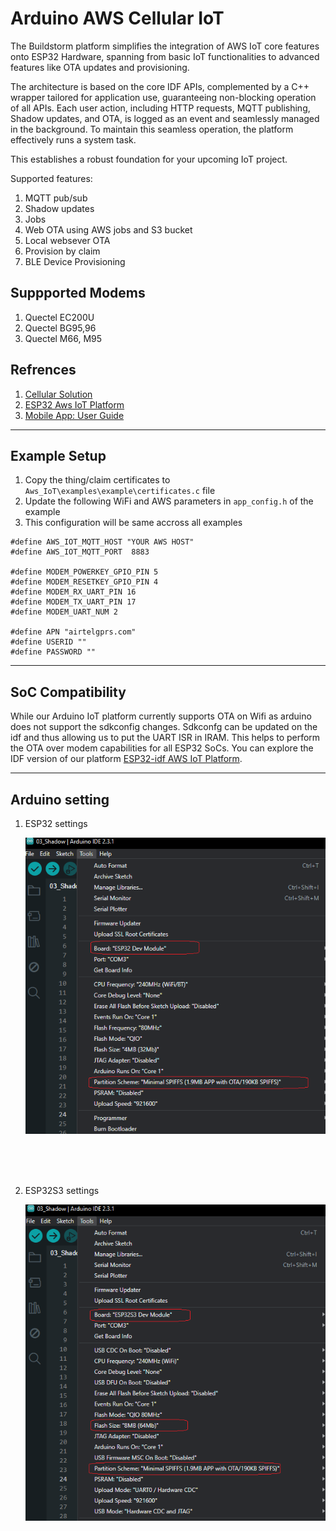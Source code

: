# Arduino AWS Cellular IoT

The Buildstorm platform simplifies the integration of AWS IoT core features onto ESP32 Hardware, spanning from basic IoT functionalities to advanced features like OTA updates and provisioning.

The architecture is based on the core IDF APIs, complemented by a C++ wrapper tailored for application use, guaranteeing non-blocking operation of all APIs. Each user action, including HTTP requests, MQTT publishing, Shadow updates, and OTA, is logged as an event and seamlessly managed in the background. To maintain this seamless operation, the platform effectively runs a system task.

This establishes a robust foundation for your upcoming IoT project.

Supported features:
1. MQTT pub/sub
2. Shadow updates
3. Jobs
4. Web OTA using AWS jobs and S3 bucket
5. Local websever OTA
6. Provision by claim
7. BLE Device Provisioning

## Suppported Modems
1. Quectel EC200U
2. Quectel BG95,96
3. Quectel M66, M95


## Refrences
1. [Cellular Solution](https://buildstorm.com/solutions/esp32-cellular-aws-iot/)
2. [ESP32 Aws IoT Platform](https://buildstorm.com/solutions/esp32-on-aws-iot-platform/)
3. [Mobile App: User Guide](https://buildstorm.com/blog/mobile-app-user-manual/)


---
## Example Setup
1. Copy the thing/claim certificates to `Aws_IoT\examples\example\certificates.c` file
2. Update the following WiFi and AWS parameters in `app_config.h` of the example
3. This configuration will be same accross all examples

```
#define AWS_IOT_MQTT_HOST "YOUR AWS HOST"
#define AWS_IOT_MQTT_PORT  8883

#define MODEM_POWERKEY_GPIO_PIN 5
#define MODEM_RESETKEY_GPIO_PIN 4
#define MODEM_RX_UART_PIN 16
#define MODEM_TX_UART_PIN 17
#define MODEM_UART_NUM 2

#define APN "airtelgprs.com"
#define USERID ""
#define PASSWORD ""
```

---
## SoC Compatibility

While our Arduino IoT platform currently supports OTA on Wifi as arduino does not support the sdkconfig changes. Sdkconfg can be updated on the idf and thus allowing us to put the UART ISR in IRAM. This helps to perform the OTA over modem capabilities for all ESP32 SoCs. You can explore the IDF version of our platform [ESP32-idf AWS IoT Platform](https://github.com/BuildStormTechnologies/esp32_cellular_aws_iot).

---
## Arduino setting
1. ESP32 settings

    ![esp32 arduino settings](<images/esp32 arduino settings.png>)
<br />
<br />
<br />

2. ESP32S3 settings

   ![esp32s3 arduino settings](<images/esp32s3 arduino settings.png>)
